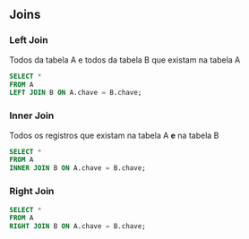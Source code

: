 ## Joins

### Left Join
Todos da tabela A e todos da tabela B que existam na tabela A
```sql
SELECT *
FROM A
LEFT JOIN B ON A.chave = B.chave;
```

### Inner Join
Todos os registros que existam na tabela A **e** na tabela B
```sql
SELECT *
FROM A
INNER JOIN B ON A.chave = B.chave;
```

### Right Join

```sql
SELECT *
FROM A
RIGHT JOIN B ON A.chave = B.chave;
```
<!--stackedit_data:
eyJoaXN0b3J5IjpbMTk3ODQzODU0MV19
-->